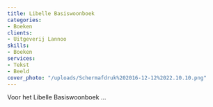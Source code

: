 ```yaml
---
title: Libelle Basiswoonboek
categories:
- Boeken
clients:
- Uitgeverij Lannoo
skills:
- Boeken
services:
- Tekst
- Beeld
cover_photo: "/uploads/Schermafdruk%202016-12-12%2022.10.10.png"
---
```


Voor het Libelle Basiswoonboek ...